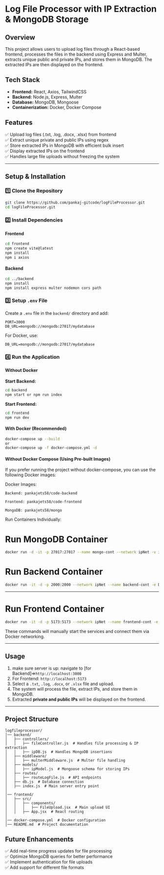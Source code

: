 # **Log File Processor with IP Extraction & MongoDB Storage**

## **Overview**
This project allows users to upload log files through a React-based frontend, processes the files in the backend using Express and Multer, extracts unique public and private IPs, and stores them in MongoDB. The extracted IPs are then displayed on the frontend.

## **Tech Stack**
- **Frontend:** React, Axios, TailwindCSS
- **Backend:** Node.js, Express, Multer
- **Database:** MongoDB, Mongoose
- **Containerization:** Docker, Docker Compose

## **Features**
✅ Upload log files (.txt, .log, .docx, .xlsx) from frontend  
✅ Extract unique private and public IPs using regex  
✅ Store extracted IPs in MongoDB with efficient bulk insert  
✅ Display extracted IPs on the frontend  
✅ Handles large file uploads without freezing the system  

---

## **Setup & Installation**
### **1️⃣ Clone the Repository**
```sh
git clone https://github.com/pankaj-gitcode/logFileProcessor.git
cd logFileProcessor.git
```

### **2️⃣ Install Dependencies**
#### **Frontend**
```sh
cd frontend
npm create vite@latest
npm install
npm i axios
```

#### **Backend**
```sh
cd ../backend
npm install
npm install express multer nodemon cors path
```

### **3️⃣ Setup `.env` File**
Create a `.env` file in the `backend/` directory and add:
```env
PORT=3000
DB_URL=mongodb://mongodb:27017/mydatabase
```
For Docker, use:
```env
DB_URL=mongodb://mongodb:27017/mydatabase
```

### **4️⃣ Run the Application**
#### **Without Docker**
**Start Backend:**
```sh
cd backend
npm start or npm run index
```
**Start Frontend:**
```sh
cd frontend
npm run dev
```

#### **With Docker** (Recommended)
```sh
docker-compose up --build
or
docker-compose up -f docker-compose.yml -d
```

#### **Without Docker Compose (Using Pre-built Images)**

If you prefer running the project without docker-compose, you can use the following Docker images:

Docker Images:

```
Backend: pankajets58/code-backend

Frontend: pankajets58/code-frontend

MongoDB: pankajets58/mongo
```
Run Containers Individually:

# Run MongoDB Container
```sh
docker run -d -it -p 27017:27017 --name mongo-cont --network ipNet -v ipVol:/data/db pankajets58/mongo
```
# Run Backend Container
```sh
docker run -it -d -p 2000:2000 --network ipNet --name backend-cont -e DB_URL='mongodb://mongodb:27017/mydatabase' pankajets58/code-backend 
```

---

# Run Frontend Container
```sh
docker run -it -d -p 5173:5173 --network ipNet --name frontend-cont -e VITE_BACKEND_URL='http://localhost:2000' pankajets58/code-frontend
```


These commands will manually start the services and connect them via Docker networking.


---

## **Usage**
1. make sure server is up: navigate to [for Backend]=>`http://localhost:3000`
2. For Frontend: `http://localhost:5173` 
3. Select a `.txt`, `.log`, `.docx`, or `.xlsx` file and upload.
4. The system will process the file, extract IPs, and store them in MongoDB.
5. Extracted **private and public IPs** will be displayed on the frontend.

---

## **Project Structure**
```
logfileprocessor/
│── backend/
│   ├── controllers/
│   │   ├── fileController.js  # Handles file processing & IP extraction
│   │   ├── ipDB.js  # Handles MongoDB insertions
│   ├── middleware/
│   │   ├── multerMiddleware.js  # Multer file handling
│   ├── models/
│   │   ├── ipModel.js  # Mongoose schema for storing IPs
│   ├── routes/
│   │   ├── routeLogFile.js  # API endpoints
│   ├── db.js  # Database connection
│   ├── index.js  # Main server entry point
│
│── frontend/
│   ├── src/
│   │   ├── components/
│   │   │   ├── FileUpload.jsx  # Main upload UI
│   │   ├── App.jsx  # React routing
│
│── docker-compose.yml  # Docker configuration
│── README.md  # Project documentation
```



## **Future Enhancements**
✅ Add real-time progress updates for file processing  
✅ Optimize MongoDB queries for better performance  
✅ Implement authentication for file uploads  
✅ Add support for different file formats  





